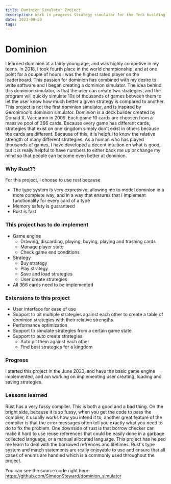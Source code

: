 ```yaml
---
title: Dominion Simulator Project
description: Work in progress Strategy simulator for the deck building game Dominion
date: 2023-08-29
tags: 
---
```

# Dominion
I learned dominion at a fairly young age, and was highly competive in my teens. In 2018, I took fourth place in the world championship, and at one point for a couple of hours I was the highest rated player on the leaderboard. This passion for dominion has combined with my desire to write software and I began creating a dominion simulator. 
The idea behind this dominion simulator, is that the user can create two strategies, and the program will quickly simulate 10s of thousands of games between them to let the user know how much better a given strategy is compared to another. This project is not the first dominion simulator, and is inspired by Geronimoo's dominion simulator.
Dominion is a deck builder created by Donald X. Vaccarino in 2009. Each game 10 cards are choosen from a massive pool of 366 cards. Because every game has different cards, strategies that exist on one kingdom simply don't exist in others because the cards are different. Because of this, it is helpful to know the relative strength of many different strategies. As a human who has played thousands of games, I have developed a decent intuition on what is good, but it is really helpful to have numbers to either back me up or change my mind so that people can become even better at dominion.
### Why Rust??
For this project, I choose to use rust because
- The type system is very expressive, allowing me to model dominion in a more complete way, and in a way that ensures that I implement functionality for every card of a type
- Memory safety is guaranteed
- Rust is fast
### This project has to do implement
- Game engine
  - Drawing, discarding, playing, buying, playing and trashing cards
  - Manage player state
  - Check game end conditions
- Strategy
  - Buy strategy
  - Play strategy
  - Save and load strategies
  - User create strategies
- All 366 cards need to be implemented
### Extensions to this project
- User interface for ease of use
- Support to pit multiple strategies against each other to create a table of dominion strategies with their relative strengths
- Performance optimization
- Support to simulate strategies from a certain game state
- Support to auto create strategies
  - Auto pit them against each other
  - Find best strategies for a kingdom
### Progress
I started this project in the June 2023, and have the basic game engine implemented, and am working on implementing user creating, loading and saving strategies.
### Lessons learned
Rust has a very fussy compiler. This is both a good and a bad thing. On the bright side, because it is so fussy, when you get the code to pass the compiler, it usually works how you intend it to, another great feature of the compiler is that the error messages often tell you exactly what you need to do to fix the problem.
One downside of rust is that borrow checker can make it hard to use reuse references that could be easily done in a garbage collected language, or a manual allocated language. This project has helped me learn to deal with the borrowed refrences and lifetimes. Rust's type system and match statements are really enjoyable to use and ensure that all cases of enums are handled which is a commonly used throughout the project.

You can see the source code right here: https://github.com/SimeonSteward/dominion_simulator
